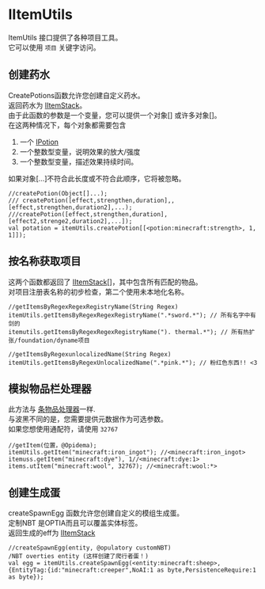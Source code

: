 # IItemUtils

ItemUtils 接口提供了各种项目工具。  
它可以使用 `项目` 关键字访问。

## 创建药水

CreatePotions函数允许您创建自定义药水。  
返回药水为 [IItemStack](/Vanilla/Items/IItemStack/)。  
由于此函数的参数是一个变量，您可以提供一个对象[] 或许多对象[]。  
在这两种情况下，每个对象都需要包含

1. 一个 [IPotion](/Vanilla/Potions/IPotion/)
2. 一个整数型变量，说明效果的放大/强度
3. 一个整数型变量，描述效果持续时间。 

如果对象[…]不符合此长度或不符合此顺序，它将被忽略。

```zenscript
//createPotion(Object[]...);
/// createPotion([effect,strengthen,duration],,[effect,strengthen,duration2],...);
///createPotion([effect,strengthen,duration],[effect2,strenge2,duration2],...]);
val potation = itemUtils.createPotion[[<potion:minecraft:strength>, 1, 1]]);
```

## 按名称获取项目

这两个函数都返回了 [IItemStack](/Vanilla/Items/IItemStack/)[]，其中包含所有匹配的物品。  
对项目注册表名称的初步检查，第二个使用未本地化名称。

```zenscript
//getItemsByRegexRegexRegistryName(String Regex)
itemUtils.getItemsByRegexRegexRegistryName(".*sword.*"); // 所有名字中有剑的
itemutils.getItemsByRegexRegexRegistryName("). thermal.*"); // 所有热扩张/foundation/dyname项目

//getItemsByRegexunlocalizedName(String Regex)
itemUtils.getItemsByRegexUnlocalizedName(".*pink.*"); // 粉红色东西!! <3
```

## 模拟物品栏处理器

此方法与 [条物品处理器](/Vanilla/Brackets/Bracket_Item/)一样.  
与波黑不同的是，您需要提供元数据作为可选参数。  
如果您想使用通配符，请使用 `32767`

    //getItem(位置，@Opidema);
    itemUtils.getItem("minecraft:iron_ingot"); //<minecraft:iron_ingot>
    itemuss.getItem("minecraft:dye"), 1//<minecraft:dye:1>
    items.utItem("minecraft:wool", 32767); //<minecraft:wool:*>
    

## 创建生成蛋

createSpawnEgg 函数允许您创建自定义的模组生成蛋。  
定制NBT 是OPTIA而且可以覆盖实体标签。  
返回生成的eff为 [IItemStack](/Vanilla/Items/IItemStack/)

```zenscript
//createSpawnEgg(entity, @opulatory customNBT)
/NBT overties entity (这样创建了爬行者蛋！)
val egg = itemUtils.createSpawnEgg(<entity:minecraft:sheep>, {EntityTag:{id:"minecraft:creeper",NoAI:1 as byte,PersistenceRequire:1 as byte});
```
